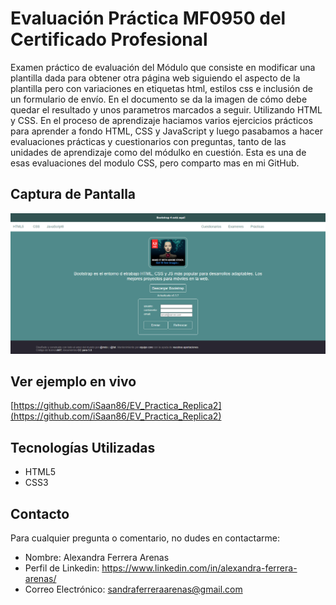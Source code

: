 # Evaluación Práctica MF0950 del Certificado Profesional

Examen práctico de evaluación del Módulo que consiste en modificar una plantilla dada para obtener otra página web siguiendo el aspecto de la plantilla pero con variaciones en etiquetas html, estilos css e inclusión de un formulario de envío. En el documento se da la imagen de cómo debe quedar el resultado y unos parametros marcados a seguir. Utilizando HTML y CSS.
En el proceso de aprendizaje haciamos varios ejercicios prácticos para aprender a fondo HTML, CSS y JavaScript y luego pasabamos a hacer evaluaciones prácticas y cuestionarios con preguntas, tanto de las unidades de aprendizaje como del módulko en cuestión. Esta es una de esas evaluaciones del modulo CSS, pero comparto mas en mi GitHub.

## Captura de Pantalla

![Mi Web](imagenes/captura.jpg)

## Ver ejemplo en vivo
[https://github.com/iSaan86/EV_Practica_Replica2](https://github.com/iSaan86/EV_Practica_Replica2)

## Tecnologías Utilizadas

- HTML5
- CSS3

## Contacto

Para cualquier pregunta o comentario, no dudes en contactarme:

- Nombre: Alexandra Ferrera Arenas
- Perfil de Linkedin: https://www.linkedin.com/in/alexandra-ferrera-arenas/
- Correo Electrónico: sandraferreraarenas@gmail.com